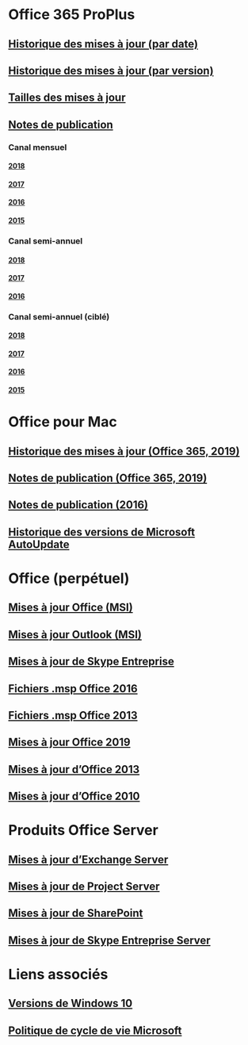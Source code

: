 # Office 365 ProPlus
## [Historique des mises à jour (par date)](update-history-office365-proplus-by-date.md)
## [Historique des mises à jour (par version)](update-history-office365-proplus-by-version.md)
## [Tailles des mises à jour](download-sizes-office365-proplus-updates.md)

## [Notes de publication](release-notes-office365-proplus.md)

### Canal mensuel
#### [2018](monthly-channel-2018.md)
#### [2017](monthly-channel-2017.md)
#### [2016](monthly-channel-2016.md)
#### [2015](monthly-channel-2015.md)

### Canal semi-annuel
#### [2018](semi-annual-channel-2018.md)
#### [2017](semi-annual-channel-2017.md)
#### [2016](semi-annual-channel-2016.md)

### Canal semi-annuel (ciblé)
#### [2018](semi-annual-channel-targeted-2018.md)
#### [2017](semi-annual-channel-targeted-2017.md)
#### [2016](semi-annual-channel-targeted-2016.md)
#### [2015](semi-annual-channel-targeted-2015.md)

# Office pour Mac
## [Historique des mises à jour (Office 365, 2019)](update-history-office-for-mac.md)
## [Notes de publication (Office 365, 2019)](release-notes-office-for-mac.md)
## [Notes de publication (2016)](release-notes-office-2016-mac.md)
## [Historique des versions de Microsoft AutoUpdate](release-history-microsoft-autoupdate.md)

# Office (perpétuel)
## [Mises à jour Office (MSI)](office-updates-msi.md)
## [Mises à jour Outlook (MSI)](outlook-updates-msi.md)
## [Mises à jour de Skype Entreprise](https://docs.microsoft.com/SkypeForBusiness/sfb-client-updates)
## [Fichiers .msp Office 2016](msp-files-office-2016.md)
## [Fichiers .msp Office 2013](msp-files-office-2013.md)
## [Mises à jour Office 2019](update-history-office-2019.md)
## [Mises à jour d’Office 2013](update-history-office-2013.md)
## [Mises à jour d’Office 2010](update-history-office-2010-click-to-run.md)

# Produits Office Server
## [Mises à jour d’Exchange Server](https://technet.microsoft.com/library/hh135098(v=exchg.150).aspx)
## [Mises à jour de Project Server](project-server-updates.md)
## [Mises à jour de SharePoint](sharepoint-updates.md)
## [Mises à jour de Skype Entreprise Server](https://docs.microsoft.com/SkypeForBusiness/sfb-server-updates)

# Liens associés
## [Versions de Windows 10](https://www.microsoft.com/itpro/windows-10/release-information)
## [Politique de cycle de vie Microsoft](https://support.microsoft.com/lifecycle)



